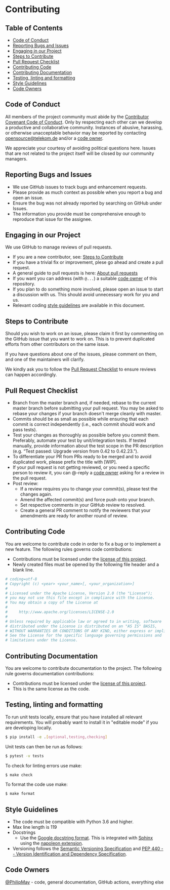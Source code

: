 # Contributing

## Table of Contents

- [Code of Conduct](#code-of-conduct)
- [Reporting Bugs and Issues](#reporting-bugs-and-issues)
- [Engaging in our Project](#engaging-in-our-project)
- [Steps to Contribute](#steps-to-contribute)
- [Pull Request Checklist](#pull-request-checklist)
- [Contributing Code](#contributing-code)
- [Contributing Documentation](#contributing-documentation)
- [Testing, linting and formatting](#testing-linting-and-formatting)
- [Style Guidelines](#style-guidelines)
- [Code Owners](#code-owners)

## Code of Conduct

All members of the project community must abide by the
[Contributor Covenant Code of Conduct](CODE_OF_CONDUCT.md). Only by respecting each other can we
develop a productive and collaborative community. Instances of abusive, harassing, or otherwise
unacceptable behavior may be reported by contacting
[opensource@telekom.de](mailto:opensource@telekom.de) and/or a [code owner](#code-owners).

We appreciate your courtesy of avoiding political questions here. Issues that are not related to
the project itself will be closed by our community managers.

## Reporting Bugs and Issues

- We use GitHub issues to track bugs and enhancement requests.
- Please provide as much context as possible when you report a bug and open an issue.
- Ensure the bug was not already reported by searching on GitHub under Issues.
- The information you provide must be comprehensive enough to reproduce
  that issue for the assignee.

## Engaging in our Project

We use GitHub to manage reviews of pull requests.

- If you are a new contributor, see: [Steps to Contribute](#steps-to-contribute)
- If you have a trivial fix or improvement, plese go ahead and create a pull request.
- A general guide to pull requests is here:
  [About pull requests](https://docs.github.com/en/github/collaborating-with-pull-requests/proposing-changes-to-your-work-with-pull-requests/about-pull-requests)
- If you want you can address (with `@...`) a suitable [code owner](#code-owners) of this
  repository.
- If you plan to do something more involved, please open an issue to start a discussion with us.
  This should avoid unnecessary work for you and us.
- Relevant coding [style guidelines](#style-guidelines) are available in this document.

## Steps to Contribute

Should you wish to work on an issue, please claim it first by commenting
on the GitHub issue that you want to work on. This is to prevent duplicated
efforts from other contributors on the same issue.

If you have questions about one of the issues, please comment on them,
and one of the maintainers will clarify.

We kindly ask you to follow the [Pull Request Checklist](#Pull-Request-Checklist)
to ensure reviews can happen accordingly.

## Pull Request Checklist

- Branch from the master branch and, if needed, rebase to the current master branch
  before submitting your pull request. You may be asked to rebase your changes if your
  branch doesn't merge cleanly with master.
- Commits should be as small as possible while ensuring that each commit is correct
  independently (i.e., each commit should work and pass tests).
- Test your changes as thoroughly as possible before you commit them. Preferably,
  automate your test by unit/integration tests. If tested manually, provide information
  about the test scope in the PR description (e.g. “Test passed: Upgrade version from
  0.42 to 0.42.23.”).
- To differentiate your PR from PRs ready to be merged and to avoid duplicated work,
  please prefix the title with \[WIP\].
- If your pull request is not getting reviewed, or you need a specific person to review it,
  you can @-reply a [code owner](#code-owners) asking for a review in the pull request.
- Post review:
  - If a review requires you to change your commit(s), please test the changes again.
  - Amend the affected commit(s) and force push onto your branch.
  - Set respective comments in your GitHub review to resolved.
  - Create a general PR comment to notify the reviewers that your amendments are ready for
    another round of review.

## Contributing Code

You are welcome to contribute code in order to fix a bug or to implement a new feature.
The following rules governs code contributions:

- Contributions must be licensed under the [license of this project](LICENSE).
- Newly created files must be opened by the following file header and a
  blank line.

```python
# coding=utf-8
# Copyright (c) <year> <your_name>[, <your_organization>]
#
# Licensed under the Apache License, Version 2.0 (the "License");
# you may not use this file except in compliance with the License.
# You may obtain a copy of the License at
#
#     http://www.apache.org/licenses/LICENSE-2.0
#
# Unless required by applicable law or agreed to in writing, software
# distributed under the License is distributed on an "AS IS" BASIS,
# WITHOUT WARRANTIES OR CONDITIONS OF ANY KIND, either express or implied.
# See the License for the specific language governing permissions and
# limitations under the License.

```

## Contributing Documentation

You are welcome to contribute documentation to the project.
The following rule governs documentation contributions:

- Contributions must be licensed under the [license of this project](LICENSE).
- This is the same license as the code.

## Testing, linting and formatting

To run unit tests locally, ensure that you have installed all relevant requirements.
You will probably want to install it in "editable mode" if you are developing locally.

```bash
$ pip install -e .[optional,testing,checking]
```

Unit tests can then be run as follows:

```bash
$ pytest -v tests
```

To check for linting errors use make:

```bash
$ make check
```

To format the code use make:

```bash
$ make format
```

## Style Guidelines

- The code must be compatible with Python 3.6 and higher.
- Max line length is 119
- Docstrings
  - Use the [Google docstring format](https://github.com/google/styleguide/blob/gh-pages/pyguide.md#38-comments-and-docstrings).
    This is integrated with [Sphinx](https://www.sphinx-doc.org/) using the
    [napoleon extension](https://sphinxcontrib-napoleon.readthedocs.io/).
- Versioning follows the [Semantic Versioning Specification](https://semver.org/) and
  [PEP 440 -- Version Identification and Dependency Specification](https://www.python.org/dev/peps/pep-0440/).

## Code Owners

[@PhilipMay](https://github.com/PhilipMay) - code, general documentation, GitHub actions,
everything else

